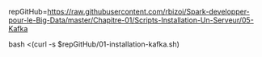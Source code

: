 repGitHub=https://raw.githubusercontent.com/rbizoi/Spark-developper-pour-le-Big-Data/master/Chapitre-01/Scripts-Installation-Un-Serveur/05-Kafka

bash <(curl -s $repGitHub/01-installation-kafka.sh)
